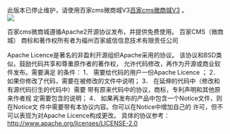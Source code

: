 此版本已停止维护，请使用百家cms微商城V3[百家cms微商城V3](https://github.com/baijiacms/baijiacmsV3) 。
<br/>![](https://github.com/baijiacms/baijiacms.github.com/raw/master/image/logo/1.png)

百家cms微商城遵循Apache2开源协议发布，并提供免费使用。
百家CMS（微商城） 商标和著作权所有者为福州百家威信信息技术有限责任公司

Apache Licence是著名的非盈利开源组织Apache采用的协议。
该协议和BSD类似，鼓励代码共享和尊重原作者的著作权，
允许代码修改，再作为开源或商业软件发布。需要满足
的条件： 
1． 需要给代码的用户一份Apache Licence ；
2． 如果你修改了代码，需要在被修改的文件中说明；
3． 在延伸的代码中（修改和有源代码衍生的代码中）需要
带有原来代码中的协议，商标，专利声明和其他原来作者规
定需要包含的说明；
4． 如果再发布的产品中包含一个Notice文件，则在Notice文
件中需要带有本协议内容。你可以在Notice中增加自己的
许可，但不可以表现为对Apache Licence构成更改。 
具体的协议参考：http://www.apache.org/licenses/LICENSE-2.0
